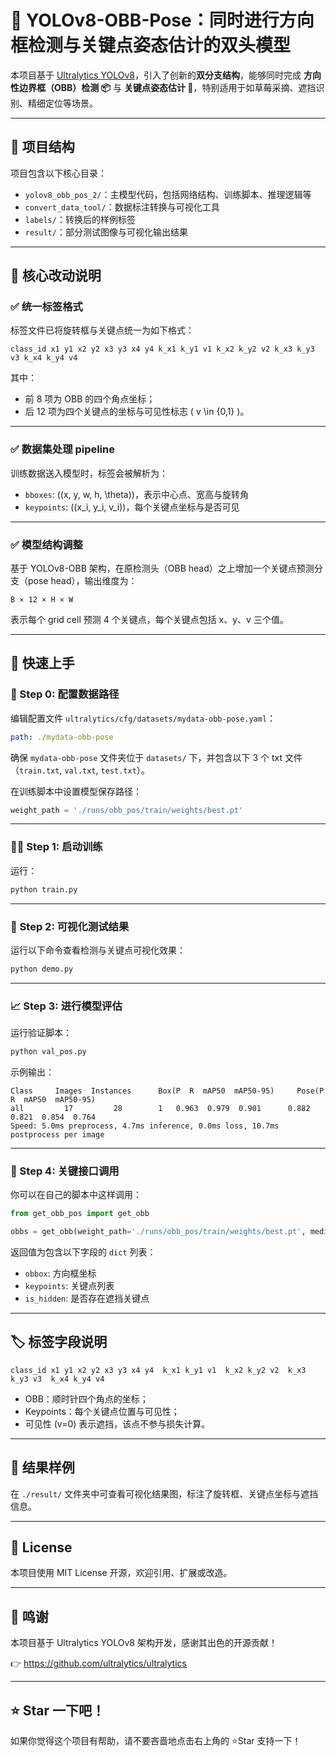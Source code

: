 # 🧠 YOLOv8-OBB-Pose：同时进行方向框检测与关键点姿态估计的双头模型

本项目基于 [Ultralytics YOLOv8](https://github.com/ultralytics/ultralytics)，引入了创新的**双分支结构**，能够同时完成 **方向性边界框（OBB）检测 📦** 与 **关键点姿态估计 🎯**，特别适用于如草莓采摘、遮挡识别、精细定位等场景。

---

## 📁 项目结构

项目包含以下核心目录：

- `yolov8_obb_pos_2/`：主模型代码，包括网络结构、训练脚本、推理逻辑等
- `convert_data_tool/`：数据标注转换与可视化工具
- `labels/`：转换后的样例标签
- `result/`：部分测试图像与可视化输出结果

---

## 🔧 核心改动说明

### ✅ 统一标签格式

标签文件已将旋转框与关键点统一为如下格式：

```
class_id x1 y1 x2 y2 x3 y3 x4 y4 k_x1 k_y1 v1 k_x2 k_y2 v2 k_x3 k_y3 v3 k_x4 k_y4 v4
```

其中：
- 前 8 项为 OBB 的四个角点坐标；
- 后 12 项为四个关键点的坐标与可见性标志 \( v \in \{0,1\} \)。

---

### ✅ 数据集处理 pipeline

训练数据送入模型时，标签会被解析为：
- `bboxes`: \((x, y, w, h, \theta)\)，表示中心点、宽高与旋转角
- `keypoints`: \((x_i, y_i, v_i)\)，每个关键点坐标与是否可见

---

### ✅ 模型结构调整

基于 YOLOv8-OBB 架构，在原检测头（OBB head）之上增加一个关键点预测分支（pose head），输出维度为：

```
B × 12 × H × W
```

表示每个 grid cell 预测 4 个关键点，每个关键点包括 x、y、v 三个值。

---

## 🚀 快速上手

### 📄 Step 0: 配置数据路径

编辑配置文件 `ultralytics/cfg/datasets/mydata-obb-pose.yaml`：

```yaml
path: ./mydata-obb-pose
```

确保 `mydata-obb-pose` 文件夹位于 `datasets/` 下，并包含以下 3 个 txt 文件（`train.txt`, `val.txt`, `test.txt`）。

在训练脚本中设置模型保存路径：

```python
weight_path = './runs/obb_pos/train/weights/best.pt'
```

---

### 🏋️‍♀️ Step 1: 启动训练

运行：

```bash
python train.py
```

---

### 👀 Step 2: 可视化测试结果

运行以下命令查看检测与关键点可视化效果：

```bash
python demo.py
```

---

### 📈 Step 3: 进行模型评估

运行验证脚本：

```bash
python val_pos.py
```

示例输出：

```
Class     Images  Instances      Box(P  R  mAP50  mAP50-95)     Pose(P  R  mAP50  mAP50-95)
all         17         28        1   0.963  0.979  0.901      0.882  0.821  0.854  0.764
Speed: 5.0ms preprocess, 4.7ms inference, 0.0ms loss, 10.7ms postprocess per image
```

---

### 🧩 Step 4: 关键接口调用

你可以在自己的脚本中这样调用：

```python
from get_obb_pos import get_obb

obbs = get_obb(weight_path='./runs/obb_pos/train/weights/best.pt', media_path='your_image.jpg')
```

返回值为包含以下字段的 `dict` 列表：
- `obbox`: 方向框坐标
- `keypoints`: 关键点列表
- `is_hidden`: 是否存在遮挡关键点

---

## 🏷️ 标签字段说明

```
class_id x1 y1 x2 y2 x3 y3 x4 y4  k_x1 k_y1 v1  k_x2 k_y2 v2  k_x3 k_y3 v3  k_x4 k_y4 v4
```

- OBB：顺时针四个角点的坐标；
- Keypoints：每个关键点位置与可见性；
- 可见性 \(v=0\) 表示遮挡，该点不参与损失计算。

---

## 📸 结果样例

在 `./result/` 文件夹中可查看可视化结果图，标注了旋转框、关键点坐标与遮挡信息。

---

## 📜 License

本项目使用 MIT License 开源，欢迎引用、扩展或改造。

---

## 🙏 鸣谢

本项目基于 Ultralytics YOLOv8 架构开发，感谢其出色的开源贡献！

👉 https://github.com/ultralytics/ultralytics

---

## ⭐ Star 一下吧！

如果你觉得这个项目有帮助，请不要吝啬地点击右上角的 ⭐Star 支持一下！

